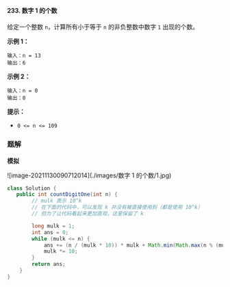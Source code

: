 #### 233. 数字 1 的个数

给定一个整数 `n`，计算所有小于等于 `n` 的非负整数中数字 `1` 出现的个数。

**示例 1：**

```shell
输入：n = 13
输出：6
```

**示例 2：**

```shell
输入：n = 0
输出：0
```

**提示：**

- `0 <= n <= 109`

### 题解

**模拟**

![image-20211130090712014](./images/数字 1 的个数/1.jpg)

```java
class Solution {
   public int countDigitOne(int n) {
        // mulk 表示 10^k
        // 在下面的代码中，可以发现 k 并没有被直接使用到（都是使用 10^k）
        // 但为了让代码看起来更加直观，这里保留了 k

        long mulk = 1;
        int ans = 0;
        while (mulk <= n) {
            ans += (n / (mulk * 10)) * mulk + Math.min(Math.max(n % (mulk * 10) - mulk + 1, 0), mulk);
            mulk *= 10;
        }
        return ans;
    }
}
```

